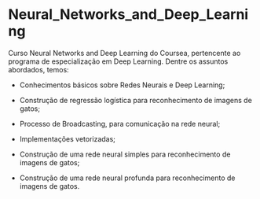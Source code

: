 # Neural_Networks_and_Deep_Learning
Curso Neural Networks and Deep Learning do Coursea, pertencente ao programa de especialização em Deep Learning. Dentre os assuntos abordados, temos:

* Conhecimentos básicos sobre Redes Neurais e Deep Learning;

* Construção de regressão logística para reconhecimento de imagens de gatos;

* Processo de Broadcasting, para comunicação na rede neural;

* Implementações vetorizadas;

* Construção de uma rede neural simples para reconhecimento de imagens de gatos;

* Construção de uma rede neural profunda para reconhecimento de imagens de gatos.
